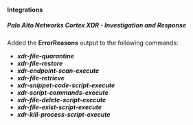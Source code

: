 
#### Integrations

##### Palo Alto Networks Cortex XDR - Investigation and Response

Added the **ErrorReasons** output to the following commands: 
- ***xdr-file-quarantine***
- ***xdr-file-restore***
- ***xdr-endpoint-scan-execute***
- ***xdr-file-retrieve***
- ***xdr-snippet-code-script-execute***
- ***xdr-script-commands-execute***
- ***xdr-file-delete-script-execute***
- ***xdr-file-exist-script-execute***
- ***xdr-kill-process-script-execute***
